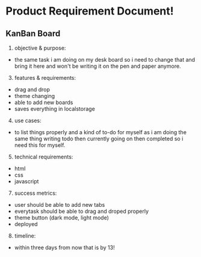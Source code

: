 # Product Requirement Document!

## KanBan Board

1. objective & purpose:
- the same task i am doing on my desk board so i need to change that and bring it here and won't be writing it on the pen and paper anymore.


3. features & requirements:
- drag and drop
- theme changing
- able to add new boards
- saves everything in localstorage

4. use cases:
- to list things properly and a kind of to-do for myself as i am doing the same thing writing todo then currently going on then completed so i need this for myself.

5. technical requirements:
- html
- css
- javascript


7. success metrics:
- user should be able to add new tabs
- everytask should be able to drag and droped properly
- theme button (dark mode, light mode)
- deployed

8. timeline:
- within three days from now that is by 13!